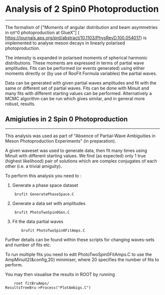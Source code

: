 # Analysis of 2 Spin0 Photoproduction
-------------------------------------

The formalism of ["Moments of angular distribution and beam asymmetries in ηπ^0 photoproduction at GlueX"] ( https://journals.aps.org/prd/abstract/10.1103/PhysRevD.100.054017) is implemented to analyse meson decays in linearly polarised photoproduction.

The intensity is expanded in polarised moments of spherical harmonic distributions. These moments are expressed in terms of partial wave amplitudes. Fits can be performed (or events generated) using either moments directly or (by use of RooFit Formula variables) the partial waves.

Data can be generated with given partial waves amplitudes and fit with the same or different set of partial waves. Fits can be done with Minuit and many fits with different starting values can be performed. Alternatively a MCMC algorithm can be run which gives similar, and in general more robust, results.

## Amigiuties in 2 Spin 0 Photoproduction
-----------------------------------------

This analysis was used as part of "Absence of Partial-Wave Ambiguities in Meson Photoproduction Experiments" (in preparation).

A given waveset was used to generate data, then fit many times using Minuit with different starting values. We find (as expected) only 1 true (highest likelihood) pair of solutions which are complex conjugates of each other (i.e. a trivial amiguity).

To perform this analysis you need to :

1. Generate a phase space dataset

   	    brufit GeneratePhaseSpace.C

2. Generate a data set with amplitudes

   	    brufit PhotoTwoSpin0Gen.C

3. Fit the data partial waves

       	   brufit PhotoTwoSpin0FitAmps.C

Further details can be found within these scripts for changing waves-sets and number of fits etc.

To run multiple fits you need to edit PhotoTwoSpin0FitAmps.C to use the AmpMinuit2(&config,20) minimiser, where 20 specifies the number of fits to perform.

You may then visualise the results in ROOT by running

    	root fitBruAmps/
	ResultsTreeBru->Process("PlotAmbigs.C")
